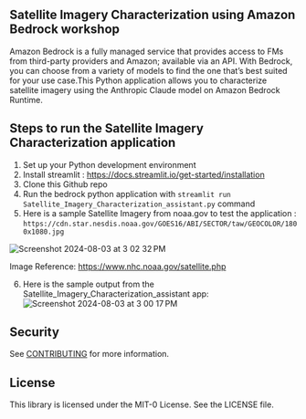 ## Satellite Imagery Characterization using Amazon Bedrock workshop
Amazon Bedrock is a fully managed service that provides access to FMs from third-party providers and Amazon; available via an API. With Bedrock, you can choose from a variety of models to find the one that’s best suited for your use case.This Python application allows you to characterize satellite imagery using the Anthropic Claude model on Amazon Bedrock Runtime.

## Steps to run the Satellite Imagery Characterization application
1. Set up your Python development environment
2. Install streamlit :  https://docs.streamlit.io/get-started/installation
3. Clone this Github repo 
4. Run the bedrock python application with ```streamlit run Satellite_Imagery_Characterization_assistant.py``` command
5. Here is a sample Satellite Imagery from noaa.gov to test the application : ``` https://cdn.star.nesdis.noaa.gov/GOES16/ABI/SECTOR/taw/GEOCOLOR/1800x1080.jpg ```

![Screenshot 2024-08-03 at 3 02 32 PM](https://github.com/user-attachments/assets/8c2aa26c-f21e-4df2-9dbb-5cceb4982165)

Image Reference: https://www.nhc.noaa.gov/satellite.php

6. Here is the sample output from the Satellite_Imagery_Characterization_assistant app:
![Screenshot 2024-08-03 at 3 00 17 PM](https://github.com/user-attachments/assets/a433baff-5d1c-4385-8ee5-f7a51f83e4fb)

## Security

See [CONTRIBUTING](CONTRIBUTING.md#security-issue-notifications) for more information.

## License

This library is licensed under the MIT-0 License. See the LICENSE file.

